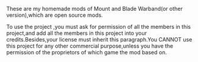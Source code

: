 These are my homemade mods of Mount and Blade Warband(or other version),which are open source mods.


To use the project ,you must ask for permission of all the members in this project,and add all the members in this project into your credits.Besides,your license must inherit this paragraph.You CANNOT use this project for any other commercial purpose,unless you have the permission of the proprietors of which game the mod based on.